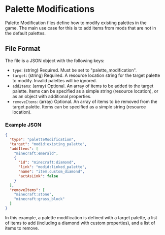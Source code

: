 # Palette Modifications

Palette Modification files define how to modify existing palettes in the game. The main use case for this is to add items from mods that are not in the default palettes.

## File Format

The file is a JSON object with the following keys:

- `type`: (string) Required. Must be set to "palette_modification".
- `target`: (string) Required. A resource location string for the target palette to modify. Invalid palettes will be ignored.
- `addItems`: (array) Optional. An array of items to be added to the target palette. Items can be specified as a simple string (resource location), or as an object with additional properties.
- `removeItems`: (array) Optional. An array of items to be removed from the target palette. Items can be specified as a simple string (resource location).

### Example JSON

```json
{
  "type": "paletteModification",
  "target": "modid:existing_palette",
  "addItems": [
    "minecraft:emerald",
    {
      "id": "minecraft:diamond",
      "link": "modid:linked_palette",
      "name": "item.custom_diamond",
      "actAsLink": false
    }
  ],
  "removeItems": [
    "minecraft:stone",
    "minecraft:grass_block"
  ]
}
```

In this example, a palette modification is defined with a target palette, a list of items to add (including a diamond with custom properties), and a list of items to remove.

